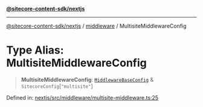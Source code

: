 [**@sitecore-content-sdk/nextjs**](../../README.md)

***

[@sitecore-content-sdk/nextjs](../../README.md) / [middleware](../README.md) / MultisiteMiddlewareConfig

# Type Alias: MultisiteMiddlewareConfig

> **MultisiteMiddlewareConfig**: [`MiddlewareBaseConfig`](MiddlewareBaseConfig.md) & `SitecoreConfig`\[`"multisite"`\]

Defined in: [nextjs/src/middleware/multisite-middleware.ts:25](https://github.com/Sitecore/content-sdk/blob/bfe672d212140ef15b86f850b9fb38de51521218/packages/nextjs/src/middleware/multisite-middleware.ts#L25)
